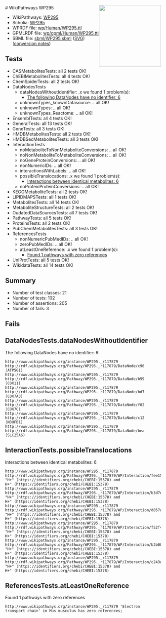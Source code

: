 <img style="float: right; width: 200px" src="../logo.png" />
# WikiPathways WP295

* WikiPathways: [WP295](https://identifiers.org/wikipathways:WP295)
* Scholia: [WP295](https://scholia.toolforge.org/wikipathways/WP295)
* WPRDF file: [wp/Human/WP295.ttl](../wp/Human/WP295.ttl)
* GPMLRDF file: [wp/gpml/Human/WP295.ttl](../wp/gpml/Human/WP295.ttl)
* SBML file: [sbml/WP295.sbml](../sbml/WP295.sbml) ([SVG](../sbml/WP295.svg)) ([conversion notes](../sbml/WP295.txt))

## Tests
* CASMetabolitesTests: all 2 tests OK!
* ChEBIMetabolitesTests: all 4 tests OK!
* ChemSpiderTests: all 2 tests OK!
* DataNodesTests
    * dataNodesWithoutIdentifier: .x we found 1 problem(s):
        * [The following DataNodes have no identifier: 6](#d2d32fa5)
    * unknownTypes_knownDatasource: .. all OK!
    * unknownTypes: .. all OK!
    * unknownTypes_Reactome: .. all OK!
* EnsemblTests: all 4 tests OK!
* GeneralTests: all 13 tests OK!
* GeneTests: all 3 tests OK!
* HMDBMetabolitesTests: all 2 tests OK!
* HMDBSecMetabolitesTests: all 3 tests OK!
* InteractionTests
    * noMetaboliteToNonMetaboliteConversions: .. all OK!
    * noNonMetaboliteToMetaboliteConversions: .. all OK!
    * noGeneProteinConversions: .. all OK!
    * nonNumericIDs: .. all OK!
    * interactionsWithLabels: .. all OK!
    * possibleTranslocations: .x we found 1 problem(s):
        * [Interactions between identical metabolites: 6](#d59038c9)
    * noProteinProteinConversions: .. all OK!
* KEGGMetaboliteTests: all 2 tests OK!
* LIPIDMAPSTests: all 1 tests OK!
* MetabolitesTests: all 14 tests OK!
* MetaboliteStructureTests: all 2 tests OK!
* OudatedDataSourcesTests: all 7 tests OK!
* PathwayTests: all 5 tests OK!
* ProteinsTests: all 2 tests OK!
* PubChemMetabolitesTests: all 3 tests OK!
* ReferencesTests
    * nonNumericPubMedIDs: .. all OK!
    * zeroPubMedIDs: .. all OK!
    * atLeastOneReference: .x we found 1 problem(s):
        * [Found 1 pathways with zero references](#35eb778e)
* UniProtTests: all 5 tests OK!
* WikidataTests: all 14 tests OK!


## Summary

* Number of test classes: 21
* Number of tests: 102
* Number of assertions: 205
* Number of fails: 3

## Fails

<a name="d2d32fa5" />

## DataNodesTests.dataNodesWithoutIdentifier

The following DataNodes have no identifier: 6
```
http://www.wikipathways.org/instance/WP295._r117879 http://rdf.wikipathways.org/Pathway/WP295._r117879/DataNode/c96 (ATP5G1)
http://www.wikipathways.org/instance/WP295._r117879 http://rdf.wikipathways.org/Pathway/WP295._r117879/DataNode/b59 (COX11)
http://www.wikipathways.org/instance/WP295._r117879 http://rdf.wikipathways.org/Pathway/WP295._r117879/DataNode/bd7 (COX7A3)
http://www.wikipathways.org/instance/WP295._r117879 http://rdf.wikipathways.org/Pathway/WP295._r117879/DataNode/f02 (COX7C)
http://www.wikipathways.org/instance/WP295._r117879 http://rdf.wikipathways.org/Pathway/WP295._r117879/DataNode/c12 (NDUFB1)
http://www.wikipathways.org/instance/WP295._r117879 http://rdf.wikipathways.org/Pathway/WP295._r117879/DataNode/bea (SLC25A6)
```

<a name="d59038c9" />

## InteractionTests.possibleTranslocations

Interactions between identical metabolites: 6
```
http://www.wikipathways.org/instance/WP295._r117879 http://rdf.wikipathways.org/Pathway/WP295._r117879/WP/Interaction/fee15 "H+" (https://identifiers.org/chebi/CHEBI:15378) and 
H+" (https://identifiers.org/chebi/CHEBI:15378)
http://www.wikipathways.org/instance/WP295._r117879 http://rdf.wikipathways.org/Pathway/WP295._r117879/WP/Interaction/b3d7d "H+" (https://identifiers.org/chebi/CHEBI:15378) and 
H+" (https://identifiers.org/chebi/CHEBI:15378)
http://www.wikipathways.org/instance/WP295._r117879 http://rdf.wikipathways.org/Pathway/WP295._r117879/WP/Interaction/d057a "H+" (https://identifiers.org/chebi/CHEBI:15378) and 
H+" (https://identifiers.org/chebi/CHEBI:15378)
http://www.wikipathways.org/instance/WP295._r117879 http://rdf.wikipathways.org/Pathway/WP295._r117879/WP/Interaction/f52f4 "H+" (https://identifiers.org/chebi/CHEBI:15378) and 
H+" (https://identifiers.org/chebi/CHEBI:15378)
http://www.wikipathways.org/instance/WP295._r117879 http://rdf.wikipathways.org/Pathway/WP295._r117879/WP/Interaction/b2b00 "H+" (https://identifiers.org/chebi/CHEBI:15378) and 
H+" (https://identifiers.org/chebi/CHEBI:15378)
http://www.wikipathways.org/instance/WP295._r117879 http://rdf.wikipathways.org/Pathway/WP295._r117879/WP/Interaction/c243a "H+" (https://identifiers.org/chebi/CHEBI:15378) and 
H+" (https://identifiers.org/chebi/CHEBI:15378)
```

<a name="35eb778e" />

## ReferencesTests.atLeastOneReference

Found 1 pathways with zero references
```
http://www.wikipathways.org/instance/WP295._r117879 'Electron transport chain' in Mus musculus has zero references; 
```


